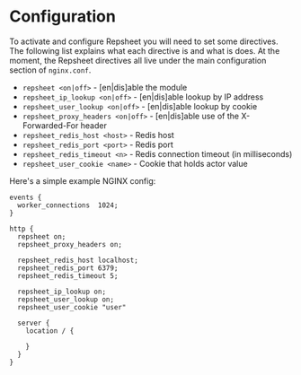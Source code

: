 # Configuration

To activate and configure Repsheet you will need to set some
directives. The following list explains what each directive is and
what is does. At the moment, the Repsheet directives all live under
the main configuration section of `nginx.conf`.

* `repsheet <on|off>` - [en|dis]able the module
* `repsheet_ip_lookup <on|off>` - [en|dis]able lookup by IP address
* `repsheet_user_lookup <on|off>` - [en|dis]able lookup by cookie
* `repsheet_proxy_headers <on|off>` - [en|dis]able use of the X-Forwarded-For header
* `repsheet_redis_host <host>` - Redis host
* `repsheet_redis_port <port>` - Redis port
* `repsheet_redis_timeout <n>` - Redis connection timeout (in milliseconds)
* `repsheet_user_cookie <name>` - Cookie that holds actor value

Here's a simple example NGINX config:

```
events {
  worker_connections  1024;
}

http {
  repsheet on;
  repsheet_proxy_headers on;

  repsheet_redis_host localhost;
  repsheet_redis_port 6379;
  repsheet_redis_timeout 5;

  repsheet_ip_lookup on;
  repsheet_user_lookup on;
  repsheet_user_cookie "user"

  server {
    location / {

    }
  }
}
```
